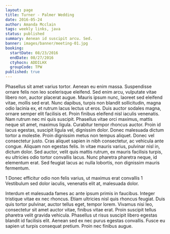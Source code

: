 ```yaml
---
layout: page
title: Turner - Palmer Wedding
date: 2016-05-24
author: Amanda Mcclain
tags: weekly links, java
status: published
summary: Aenean id suscipit arcu. Sed.
banner: images/banner/meeting-01.jpg
booking:
  startDate: 08/23/2016
  endDate: 08/27/2016
  ctyhocn: ADDILHX
  groupCode: TPW
published: true
---
```

Phasellus sit amet varius tortor. Aenean eu enim massa. Suspendisse ornare felis non leo scelerisque eleifend. Sed enim arcu, vulputate vitae libero non, auctor placerat augue. Mauris ipsum nunc, laoreet sed eleifend vitae, mollis sed erat. Nunc dapibus, turpis non blandit sollicitudin, magna odio lacinia ex, et rutrum lacus lectus ut eros. Duis auctor sodales magna, ornare semper elit facilisis et. Proin finibus eleifend nisl iaculis venenatis. Nam rutrum nec mi quis suscipit. Phasellus vitae orci maximus, mattis neque sit amet, maximus ligula. Curabitur tempor rhoncus auctor. Proin id lacus egestas, suscipit ligula vel, dignissim dolor. Donec malesuada dictum tortor a molestie.
Proin dignissim metus non tempus aliquet. Donec vel consectetur justo. Cras aliquet sapien in nibh consectetur, ac vehicula ante congue. Aliquam non egestas felis. In vitae mauris varius, pulvinar nisl in, dictum dolor. Sed auctor, velit quis mattis rutrum, ex mauris facilisis turpis, eu ultricies odio tortor convallis lacus. Nunc pharetra pharetra neque, id elementum erat. Sed feugiat lacus ac nulla lobortis, non dignissim mauris fermentum.

1 Donec efficitur odio non felis varius, ut maximus erat convallis
1 Vestibulum sed dolor iaculis, venenatis elit at, malesuada dolor.

Interdum et malesuada fames ac ante ipsum primis in faucibus. Integer tristique vitae ex nec rhoncus. Etiam ultricies nisl quis rhoncus feugiat. Duis quis tortor pulvinar, auctor tellus eget, tempor lorem. Vivamus nisi leo, consectetur sit amet auctor vitae, finibus vitae erat. Proin suscipit tellus pharetra velit gravida vehicula. Phasellus ut risus suscipit libero egestas blandit id facilisis elit. Aenean sed ex nec purus egestas convallis. Fusce eu sapien ut turpis consequat pretium. Proin nec finibus augue.
